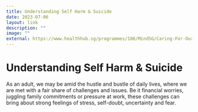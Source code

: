 ```yaml
---
title: Understanding Self Harm & Suicide
date: 2023-07-06
layout: link
description: ""
image: ""
external: https://www.healthhub.sg/programmes/186/MindSG/Caring-For-Ourselves/Preventing-Self-harm-and-Suicide-Adults#content
---
```

# Understanding Self Harm & Suicide
As an adult, we may be amid the hustle and bustle of daily lives, where we are met with a fair share of challenges and issues. Be it financial worries, juggling family commitments or pressure at work, these challenges can bring about strong feelings of stress, self-doubt, uncertainty and fear.